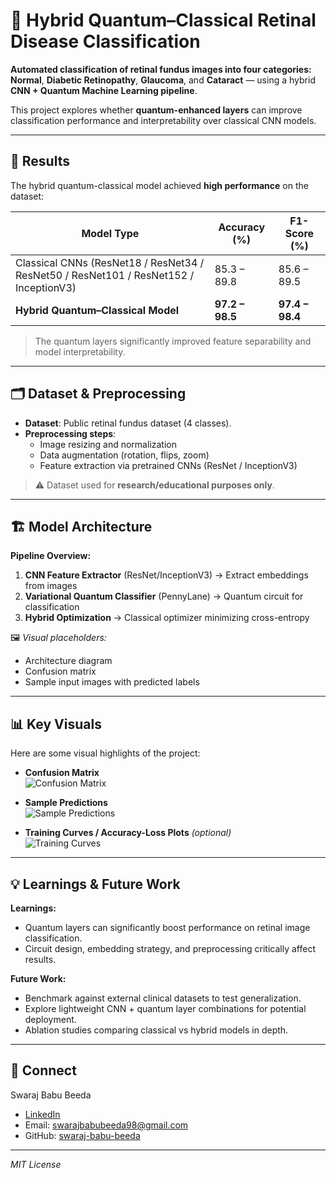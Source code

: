 # 🧠 Hybrid Quantum–Classical Retinal Disease Classification

**Automated classification of retinal fundus images into four categories:**  
**Normal**, **Diabetic Retinopathy**, **Glaucoma**, and **Cataract** — using a hybrid **CNN + Quantum Machine Learning pipeline**.

This project explores whether **quantum-enhanced layers** can improve classification performance and interpretability over classical CNN models.

---

## 🚀 Results

The hybrid quantum-classical model achieved **high performance** on the dataset:

| Model Type | Accuracy (%) | F1-Score (%) |
|------------|--------------|--------------|
| Classical CNNs (ResNet18 / ResNet34 / ResNet50 / ResNet101 / ResNet152 / InceptionV3) | 85.3 – 89.8 | 85.6 – 89.5 |
| **Hybrid Quantum–Classical Model** | **97.2 – 98.5** | **97.4 – 98.4** |

> The quantum layers significantly improved feature separability and model interpretability.

---

## 🗂️ Dataset & Preprocessing

- **Dataset**: Public retinal fundus dataset (4 classes).  
- **Preprocessing steps**:
  - Image resizing and normalization  
  - Data augmentation (rotation, flips, zoom)  
  - Feature extraction via pretrained CNNs (ResNet / InceptionV3)  

> ⚠️ Dataset used for **research/educational purposes only**.

---

## 🏗️ Model Architecture

**Pipeline Overview:**

1. **CNN Feature Extractor** (ResNet/InceptionV3) → Extract embeddings from images  
2. **Variational Quantum Classifier** (PennyLane) → Quantum circuit for classification  
3. **Hybrid Optimization** → Classical optimizer minimizing cross-entropy  

🖼️ *Visual placeholders:*
- Architecture diagram  
- Confusion matrix  
- Sample input images with predicted labels  

---

## 📊 Key Visuals

Here are some visual highlights of the project:

- **Confusion Matrix**  
  ![Confusion Matrix](images/confusion_matrix.png)

- **Sample Predictions**  
  ![Sample Predictions](images/sample_predictions.png)

- **Training Curves / Accuracy-Loss Plots** *(optional)*  
  ![Training Curves](images/training_curves.png)


---

## 💡 Learnings & Future Work

**Learnings:**

- Quantum layers can significantly boost performance on retinal image classification.  
- Circuit design, embedding strategy, and preprocessing critically affect results.  

**Future Work:**

- Benchmark against external clinical datasets to test generalization.  
- Explore lightweight CNN + quantum layer combinations for potential deployment.  
- Ablation studies comparing classical vs hybrid models in depth.  

---

## 🤝 Connect

Swaraj Babu Beeda  
- [LinkedIn](https://www.linkedin.com/in/swaraj-babu-beeda/)  
- Email: swarajbabubeeda98@gmail.com  
- GitHub: [swaraj-babu-beeda](https://github.com/swaraj-babu-beeda)  

---

*MIT License*

